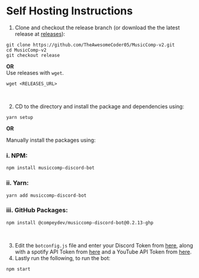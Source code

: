 # Self Hosting Instructions
1. Clone and checkout the release branch (or download the the latest release at [releases](https://github.com/TheAwesomeCoder05/MusicComp-v2/releases)):


```
git clone https://github.com/TheAwesomeCoder05/MusicComp-v2.git
cd MusicComp-v2
git checkout release
``` 
**OR**
<br>
Use releases with `wget`.
```
wget <RELEASES_URL>
```
<br>

2. CD to the directory and install the package and dependencies using:

```
yarn setup
```

**OR**

Manually install the packages using:

### i. NPM: 
  
```
npm install musiccomp-discord-bot
```

### ii. Yarn:

```
yarn add musiccomp-discord-bot
```
### iii. GitHub Packages:
```
npm install @compeydev/musiccomp-discord-bot@0.2.13-ghp
```
<br>

3. Edit the `botconfig.js` file and enter your Discord Token from [here](https://discord.com/developers/applications), along with a spotify API Token from [here](https://developer.spotify.com/dashboard/) and a YouTube API Token from [here](https://developers.google.com/youtube/registering_an_application).
4. Lastly run the following, to run the bot:
```
npm start
```
